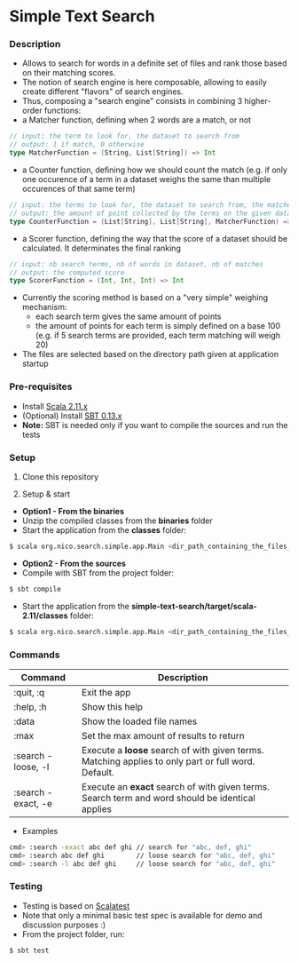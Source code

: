 # Simple Text Search

### Description
 * Allows to search for words in a definite set of files and rank those based on their matching scores.
 * The notion of search engine is here composable, allowing to easily create different "flavors" of search engines.
 * Thus, composing a "search engine" consists in combining 3 higher-order functions:
  * a Matcher function, defining when 2 words are a match, or not
```scala
// input: the term to look for, the dataset to search from
// output: 1 if match, 0 otherwise
type MatcherFunction = (String, List[String]) => Int
```
  * a Counter function, defining how we should count the match (e.g. if only one occurence of a term in a dataset weighs the same than multiple occurences of that same term)
```scala
// input: the terms to look for, the dataset to search from, the matcher method
// output: the amount of point collected by the terms on the given dataset
type CounterFunction = (List[String], List[String], MatcherFunction) => Int
```
  * a Scorer function, defining the way that the score of a dataset should be calculated. It determinates the final ranking
```scala
// input: nb search terms, nb of words in dataset, nb of matches
// output: the computed score
type ScorerFunction = (Int, Int, Int) => Int
```  
 * Currently the scoring method is based on a "very simple" weighing mechanism:
   * each search term gives the same amount of points
   * the amount of points for each term is simply defined on a base 100 (e.g. if 5 search terms are provided, each term matching will weigh 20)
 * The files are selected based on the directory path given at application startup

### Pre-requisites
 * Install [Scala 2.11.x](https://www.scala-lang.org/download/)
 * (Optional) Install [SBT 0.13.x](http://www.scala-sbt.org/download.html)
  * **Note:** SBT is needed only if you want to compile the sources and run the tests

### Setup

 1. Clone this repository

 2. Setup & start
  * **Option1 - From the binaries**
   * Unzip the compiled classes from the **binaries** folder
   * Start the application from the **classes** folder:
```bash
$ scala org.nico.search.simple.app.Main <dir_path_containing_the_files_to_load_and_search_from>
```
  * **Option2 - From the sources**
   * Compile with SBT from the project folder:
 ```bash
 $ sbt compile
 ```
   * Start the application from the **simple-text-search/target/scala-2.11/classes** folder:   
```bash
$ scala org.nico.search.simple.app.Main <dir_path_containing_the_files_to_load_and_search_from>
```

### Commands

| Command       | Description   |
| ------------- | ------------- |
| :quit, :q | Exit the app |
| :help, :h | Show this help |
| :data | Show the loaded file names |
| :max | Set the max amount of results to return |
| :search -loose, -l <terms> | Execute a **loose** search of with given terms. Matching applies to only part or full word. Default. |
| :search -exact, -e <terms> | Execute an **exact** search of with given terms. Search term and word should be identical applies |

 * Examples
```bash
cmd> :search -exact abc def ghi // search for "abc, def, ghi"
cmd> :search abc def ghi        // loose search for "abc, def, ghi"
cmd> :search -l abc def ghi     // loose search for "abc, def, ghi"
```

### Testing

 * Testing is based on [Scalatest](http://www.scalatest.org)
 * Note that only a minimal basic test spec is available for demo and discussion purposes :)
 * From the project folder, run:   
 ```bash
 $ sbt test
 ```
